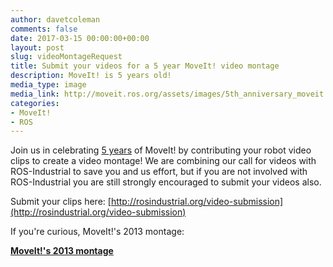 ```yaml
---
author: davetcoleman
comments: false
date: 2017-03-15 00:00:00+00:00
layout: post
slug: videoMontageRequest
title: Submit your videos for a 5 year MoveIt! video montage
description: MoveIt! is 5 years old!
media_type: image
media_link: http://moveit.ros.org/assets/images/5th_anniversary_moveit.png
categories:
- MoveIt!
- ROS
---
```


Join us in celebrating [5 years](https://github.com/ros-planning/moveit/commit/206e93c555a6ddcdbe826809c30b90b89bbb52d8) of MoveIt! by contributing your robot video clips to create a video montage! We are combining our call for videos with ROS-Industrial to save you and us effort, but if you are not involved with ROS-Industrial you are still strongly encouraged to submit your videos also.

Submit your clips here: [http://rosindustrial.org/video-submission](http://rosindustrial.org/video-submission)

If you're curious, MoveIt!'s 2013 montage:

**[MoveIt!'s 2013 montage](https://www.youtube-nocookie.com/embed/dblCGZzeUqs)**
